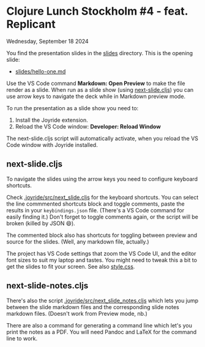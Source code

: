 # Clojure Lunch Stockholm #4 - feat. Replicant

Wednesday, September 18 2024

You find the presentation slides in the [slides](slides/) directory. This is the opening slide:
* [slides/hello-one.md](slides/hello.md)

Use the VS Code command **Markdown: Open Preview** to make the file render as a slide. When run as a slide show (using [next-slide.cljs](.joyride/src/next_slide.cljs)) you can use arrow keys to navigate the deck while in Markdown preview mode.

To run the presentation as a slide show you need to:

1. Install the Joyride extension.
2. Reload the VS Code window: **Developer: Reload Window**

The next-slide.cljs script will automatically activate, when you reload the VS Code window with Joyride installed.

## next-slide.cljs

To navigate the slides using the arrow keys you need to configure keyboard shortcuts. 

Check [.joyride/src/next_slide.cljs](.joyride/src/next_slide.cljs) for the keyboard shortcuts. You can select the line commmented shortcuts block and toggle comments, paste the results in your `keybindings.json` file. (There's a VS Code command for easily finding it.) Don't forget to toggle comments again, or the script will be broken (killed by JSON 😄).

The commented block also has shortcuts for toggling between preview and source for the slides. (Well, any markdown file, actually.)

The project has VS Code settings that zoom the VS Code UI, and the editor font sizes to suit my laptop and tastes. You might need to tweak this a bit to get the slides to fit your screen. See also [style.css](./style.css).

## next-slide-notes.cljs

There's also the script [.joyride/src/next_slide_notes.cljs](.joyride/src/next_slide_notes.cljs) which lets you jump between the slide markdown files and the corresponding slide notes markdown files. (Doesn't work from Preview mode, nb.)

There are also a command for generating a command line which let's you print the notes as a PDF. You will need Pandoc and LaTeX for the command line to work.
